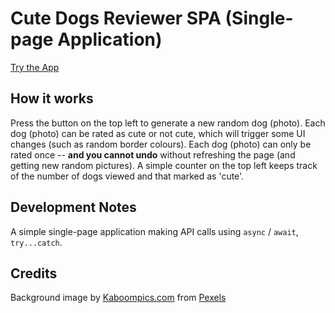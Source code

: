 # Cute Dogs Reviewer SPA (Single-page Application)

[Try the App](https://0iseaux.github.io/cute-dogs-review/)

## How it works

Press the button on the top left to generate a new random dog (photo).
Each dog (photo) can be rated as cute or not cute, which will trigger some UI changes (such as random border colours).
Each dog (photo) can only be rated once -- **and you cannot undo** without refreshing the page (and getting new random pictures).
A simple counter on the top left keeps track of the number of dogs viewed and that marked as 'cute'.

## Development Notes

A simple single-page application making API calls using `async` / `await`, `try...catch`.

## Credits

Background image by [Kaboompics.com](https://www.pexels.com/@kaboompics?utm_content=attributionCopyText&utm_medium=referral&utm_source=pexels) from [Pexels](ttps://www.pexels.com/photo/young-grain-5865/?utm_content=attributionCopyText&utm_medium=referral&utm_source=pexels)
